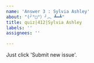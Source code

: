 ```yaml
---
name: 'Answer 3 : Sylvia Ashley'
about: "(╯°□°）╯︵ ┻━┻"
title: quiz|412|Sylvia Ashley
labels: ''
assignees: ''

---
```


Just click 'Submit new issue'.
